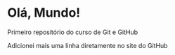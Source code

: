 # Olá, Mundo!
 Primeiro repositório do curso de Git e GitHub
 
 Adicionei mais uma linha diretamente no site do GitHub

